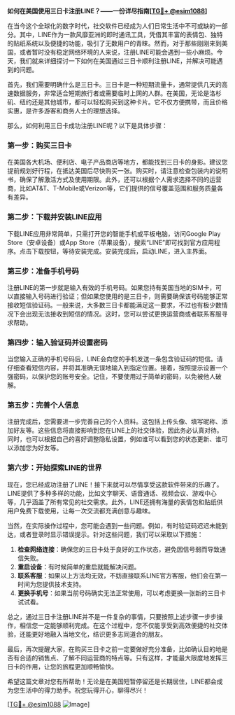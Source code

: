 **如何在美国使用三日卡注册LINE？——一份详尽指南[[TG💪+ @esim1088](https://t.me/s/esim1088)]**

在当今这个全球化的数字时代，社交软件已经成为人们日常生活中不可或缺的一部分。其中，LINE作为一款风靡亚洲的即时通讯工具，凭借其丰富的表情包、独特的贴纸系统以及便捷的功能，吸引了无数用户的青睐。然而，对于那些刚刚来到美国，或者暂时没有稳定网络环境的人来说，注册LINE可能会遇到一些小麻烦。今天，我们就来详细探讨一下如何在美国通过三日卡顺利注册LINE，并解决可能遇到的问题。

首先，我们需要明确什么是三日卡。三日卡是一种短期流量卡，通常提供几天的高速数据服务，非常适合短期旅行者或需要临时上网的人群。在美国，无论是洛杉矶、纽约还是其他城市，都可以轻松购买到这种卡片。它不仅方便携带，而且价格实惠，是许多游客和商务人士的理想选择。

那么，如何利用三日卡成功注册LINE呢？以下是具体步骤：

### 第一步：购买三日卡

在美国各大机场、便利店、电子产品商店等地方，都能找到三日卡的身影。建议您提前规划好行程，在抵达美国后尽快购买一张。购买时，请注意检查包装内的说明书，确保了解激活方式及使用期限。此外，还可以根据个人需求选择不同的运营商，比如AT&T、T-Mobile或Verizon等，它们提供的信号覆盖范围和服务质量各有差异。

### 第二步：下载并安装LINE应用

下载LINE应用非常简单，只需打开您的智能手机或平板电脑，访问Google Play Store（安卓设备）或App Store（苹果设备），搜索“LINE”即可找到官方应用程序。点击下载按钮，等待安装完成。安装完成后，启动LINE，进入主界面。

### 第三步：准备手机号码

注册LINE的第一步就是输入有效的手机号码。如果您持有美国当地的SIM卡，可以直接输入号码进行验证；但如果您使用的是三日卡，则需要确保该号码能够正常接收短信验证码。一般来说，大多数三日卡都能满足这一要求，不过也有极少数情况下会出现无法接收到短信的情况。这时，您可以尝试更换运营商或者联系客服寻求帮助。

### 第四步：输入验证码并设置密码

当您输入正确的手机号码后，LINE会向您的手机发送一条包含验证码的短信。请仔细查看短信内容，并将其准确无误地输入到指定位置。接着，按照提示设置一个强密码，以保护您的账号安全。记住，不要使用过于简单的密码，以免被他人破解。

### 第五步：完善个人信息

注册完成后，您需要进一步完善自己的个人资料。这包括上传头像、填写昵称、添加好友等。这些信息将直接影响到您在LINE上的社交体验，因此务必认真对待。同时，也可以根据自己的喜好调整隐私设置，例如谁可以看到您的状态更新、谁可以添加您为好友等。

### 第六步：开始探索LINE的世界

现在，您已经成功注册了LINE！接下来就可以尽情享受这款软件带来的乐趣了。LINE提供了多种多样的功能，比如文字聊天、语音通话、视频会议、游戏中心等，几乎涵盖了所有常见的社交需求。此外，LINE还拥有海量的表情包和贴纸供用户免费下载使用，让每一次交流都充满创意与趣味。

当然，在实际操作过程中，您可能会遇到一些问题。例如，有时验证码迟迟未能到达，或者登录时显示错误提示。针对这些问题，我们可以采取以下措施：

1. **检查网络连接**：确保您的三日卡处于良好的工作状态，避免因信号弱而导致通信失败。
2. **重启设备**：有时候简单的重启就能解决问题。
3. **联系客服**：如果以上方法均无效，不妨直接联系LINE官方客服，他们会在第一时间为您提供技术支持。
4. **更换手机号**：如果当前号码确实无法正常使用，可以考虑更换一张新的三日卡试试看。

总之，通过三日卡注册LINE并不是一件复杂的事情，只要按照上述步骤一步步操作，相信您一定能够顺利完成。在这个过程中，您不仅能享受到高效便捷的社交体验，还能更好地融入当地文化，结识更多志同道合的朋友。

最后，再次提醒大家，在购买三日卡之前一定要做好充分准备，比如确认目的地是否有合适的销售点、了解不同运营商的特点等。只有这样，才能最大限度地发挥三日卡的作用，让您的旅程更加顺畅愉快。

希望这篇文章对您有所帮助！无论是在美国短暂停留还是长期居住，LINE都会成为您生活中的得力助手。祝您玩得开心，聊得尽兴！

[[TG💪+ @esim1088](https://t.me/s/esim1088) ![Image](https://i.postimg.cc/4NQfJmqS/Snipaste-2025-05-13-00-14-12.png)]